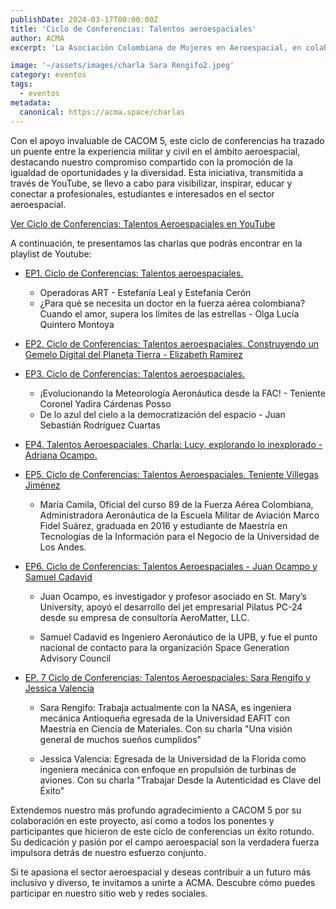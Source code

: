 ```yaml
---
publishDate: 2024-03-17T00:00:00Z
title: 'Ciclo de Conferencias: Talentos aeroespaciales'
author: ACMA
excerpt: 'La Asociación Colombiana de Mujeres en Aeroespacial, en colaboración con el Comando Aéreo de Combate No. 5 (CACOM 5) de la Fuerza Aérea, presentó su primer Ciclo de Conferencias: Talentos Aeroespaciales. '

image: '~/assets/images/charla Sara Rengifo2.jpeg'
category: eventos
tags:
  - eventos
metadata:
  canonical: https://acma.space/charlas
---
```

 
Con el apoyo invaluable de CACOM 5, este ciclo de conferencias ha trazado un puente entre la experiencia militar y civil en el ámbito aeroespacial, destacando nuestro compromiso compartido con la promoción de la igualdad de oportunidades y la diversidad. Esta iniciativa, transmitida a través de YouTube, se llevo a cabo para visibilizar, inspirar, educar y conectar a profesionales, estudiantes e interesados en el sector aeroespacial.

[Ver Ciclo de Conferencias: Talentos Aeroespaciales en YouTube](https://www.youtube.com/playlist?list=PLLxwS3HwlEI5Ux_4IywJ64Wtk7CZUzJMe)

A continuación, te presentamos las charlas que podrás encontrar en la playlist de Youtube:

* [EP1. Ciclo de Conferencias: Talentos aeroespaciales.](https://www.youtube.com/watch?v=8vGTcqBkozc&list=PLLxwS3HwlEI5Ux_4IywJ64Wtk7CZUzJMe&index=1)
  *  Operadoras ART - Estefanía Leal y Estefanía Cerón
  * ¿Para qué se necesita un doctor en la fuerza aérea colombiana? Cuando el amor, supera los límites de las estrellas -  Olga Lucía Quintero Montoya

* [EP2. Ciclo de Conferencias: Talentos aeroespaciales. Construyendo un Gemelo Digital del Planeta Tierra - Elizabeth Ramirez](https://www.youtube.com/watch?v=bnsxeEK4gP4&list=PLLxwS3HwlEI5Ux_4IywJ64Wtk7CZUzJMe&index=2)

* [EP3. Ciclo de Conferencias: Talentos aeroespaciales.](https://www.youtube.com/watch?v=f3copp1ccM8&list=PLLxwS3HwlEI5Ux_4IywJ64Wtk7CZUzJMe&index=3)
  * ¡Evolucionando la Meteorología Aeronáutica desde la FAC! - Teniente Coronel Yadira Cárdenas Posso
  * De lo azul del cielo a la democratización del espacio - Juan Sebastián Rodríguez Cuartas

* [EP4. Talentos Aeroespaciales, Charla: Lucy, explorando lo inexplorado - Adriana Ocampo.](https://www.youtube.com/watch?v=D0hLwFKICYA&list=PLLxwS3HwlEI5Ux_4IywJ64Wtk7CZUzJMe&index=4)

* [EP5. Ciclo de Conferencias: Talentos Aeroespaciales. Teniente Villegas Jiménez](https://www.youtube.com/watch?v=f3MtIHO4cG0&list=PLLxwS3HwlEI5Ux_4IywJ64Wtk7CZUzJMe&index=5) 
  * María Camila, Oficial del curso 89 de la Fuerza Aérea Colombiana, Administradora Aeronáutica de la Escuela Militar de Aviación Marco Fidel Suárez, graduada en 2016 y estudiante de Maestría en Tecnologías de la Información para el Negocio de la Universidad de Los Andes.

* [EP6. Ciclo de Conferencias: Talentos Aeroespaciales - Juan Ocampo y Samuel Cadavid](https://www.youtube.com/watch?v=rjg8HgtUEKE&list=PLLxwS3HwlEI5Ux_4IywJ64Wtk7CZUzJMe&index=6)
  * Juan Ocampo, es investigador y profesor asociado en St. Mary’s University, apoyó el desarrollo del jet empresarial Pilatus PC-24 desde su empresa de consultoría AeroMatter, LLC.

  * Samuel Cadavid es Ingeniero Aeronáutico de la UPB, y fue el punto nacional de contacto para la organización Space Generation Advisory Council

* [EP. 7 Ciclo de Conferencias: Talentos Aeroespaciales: Sara Rengifo y Jessica Valencia](https://www.youtube.com/watch?v=-IV_Nc8MGKM&list=PLLxwS3HwlEI5Ux_4IywJ64Wtk7CZUzJMe&index=7)
  * Sara Rengifo: Trabaja actualmente con la NASA,  es ingeniera mecánica Antioqueña egresada de la Universidad EAFIT  con Maestría en Ciencia de Materiales. Con su charla "Una visión general de muchos sueños cumplidos"

  * Jessica Valencia: Egresada de la Universidad de la Florida como ingeniera mecánica con enfoque en propulsión de turbinas de aviones. Con su charla "Trabajar Desde la Autenticidad es Clave del Éxito"


Extendemos nuestro más profundo agradecimiento a CACOM 5 por su colaboración en este proyecto, así como a todos los ponentes y participantes que hicieron de este ciclo de conferencias un éxito rotundo. Su dedicación y pasión por el campo aeroespacial son la verdadera fuerza impulsora detrás de nuestro esfuerzo conjunto.

Si te apasiona el sector aeroespacial y deseas contribuir a un futuro más inclusivo y diverso, te invitamos a unirte a ACMA. Descubre cómo puedes participar en nuestro sitio web y redes sociales.










